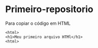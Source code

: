 # Primeiro-repositorio
Para copiar o código em HTML
```
<html>
<h1>Meu primeiro arquivo HTMl</h1>
<html>
```
